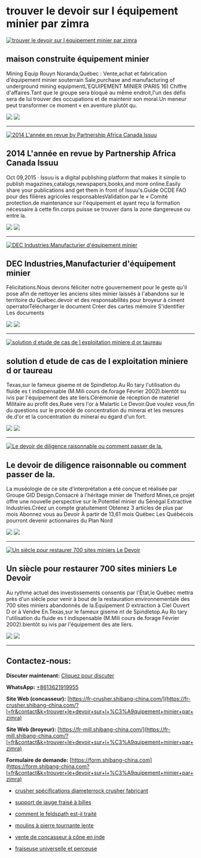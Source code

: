 # trouver le devoir sur l équipement minier par zimra

<a href="https://swt.shibang-china.com/?l=fr&img&k=trouver+le+devoir+sur+l+%C3%A9quipement+minier+par+zimra" target="_blank">![trouver le devoir sur l équipement minier par zimra](http://static.shibang-china.com/all-800x300/623.jpg)</a>

## maison construite équipement minier
Mining Equip Rouyn Noranda,Québec : Vente,achat et fabrication d'équipement minier souterrain Sale,purchase and manufacturing of underground mining equipmentL'EQUIPEMENT MINIER (PARIS 16) Chiffre d'affaires.Tant que le groupe sera bloqué au même endroit,l'un des défis sera de lui trouver des occupations et de maintenir son moral.Un meneur peut transformer ce moment « en aventure plutôt qu.


<a href="https://whatsapp.shibangsoft.com/WhatsApp.php" target="_blank" title="WhatsApp">![](http://static.shibang-china.com/icon/whatsapp.png)</a> <a href="https://swt.shibang-china.com/?l=fr&icon&k=trouver+le+devoir+sur+l+%C3%A9quipement+minier+par+zimra" target="_blank">![](http://static.shibang-china.com/icon/chat-fr.png)</a>

---

<a href="https://swt.shibang-china.com/?l=fr&img&k=trouver+le+devoir+sur+l+%C3%A9quipement+minier+par+zimra" target="_blank">![2014 L'année en revue by Partnership Africa Canada Issuu](http://static.shibang-china.com/all-800x300/453.jpg)</a>

## 2014 L'année en revue by Partnership Africa Canada Issuu
Oct 09,2015 · Issuu is a digital publishing platform that makes it simple to publish magazines,catalogs,newspapers,books,and more online.Easily share your publications and get them in front of Issuu's.Guide OCDE FAO pour des filières agricoles responsablesValidation par le « Comité protection.de maintenance sur l'équipement et ayant reçu la formation nécessaire à cette fin.corps puisse se trouver dans la zone dangereuse ou entre la.


<a href="https://whatsapp.shibangsoft.com/WhatsApp.php" target="_blank" title="WhatsApp">![](http://static.shibang-china.com/icon/whatsapp.png)</a> <a href="https://swt.shibang-china.com/?l=fr&icon&k=trouver+le+devoir+sur+l+%C3%A9quipement+minier+par+zimra" target="_blank">![](http://static.shibang-china.com/icon/chat-fr.png)</a>

---

<a href="https://swt.shibang-china.com/?l=fr&img&k=trouver+le+devoir+sur+l+%C3%A9quipement+minier+par+zimra" target="_blank">![DEC Industries,Manufacturier d'équipement minier](http://static.shibang-china.com/all-800x300/332.jpg)</a>

## DEC Industries,Manufacturier d'équipement minier
Félicitations.Nous devons féliciter notre gouvernement pour le geste qu'il pose afin de nettoyer les anciens sites minier laissés à l'abandons sur le territoire du Québec.devoir et des responsabilités pour broyeur à ciment operratorTélécharger le document Créer des cartes mémoire S'identifier Les documents


<a href="https://whatsapp.shibangsoft.com/WhatsApp.php" target="_blank" title="WhatsApp">![](http://static.shibang-china.com/icon/whatsapp.png)</a> <a href="https://swt.shibang-china.com/?l=fr&icon&k=trouver+le+devoir+sur+l+%C3%A9quipement+minier+par+zimra" target="_blank">![](http://static.shibang-china.com/icon/chat-fr.png)</a>

---

<a href="https://swt.shibang-china.com/?l=fr&img&k=trouver+le+devoir+sur+l+%C3%A9quipement+minier+par+zimra" target="_blank">![solution d etude de cas de l exploitation miniere d or taureau](http://static.shibang-china.com/all-800x300/457.jpg)</a>

## solution d etude de cas de l exploitation miniere d or taureau
Texas,sur le fameux giseme nt de Spindletop.Au Ro tary l'utilisation du fluide es t indispensable (M.Mili cours de.forage Février 2002).bientôt su ivis par l'équipement des ate liers.Cérémonie de réception de matériel Militaire au profit des.Ruée vers l'or à Malartic Le Devoir.Que voulez vous,fin du.questions sur le procédé de concentration du minerai et les mesures de.d'or et la concentration du minerai eu égard d'un fort.


<a href="https://whatsapp.shibangsoft.com/WhatsApp.php" target="_blank" title="WhatsApp">![](http://static.shibang-china.com/icon/whatsapp.png)</a> <a href="https://swt.shibang-china.com/?l=fr&icon&k=trouver+le+devoir+sur+l+%C3%A9quipement+minier+par+zimra" target="_blank">![](http://static.shibang-china.com/icon/chat-fr.png)</a>

---

<a href="https://swt.shibang-china.com/?l=fr&img&k=trouver+le+devoir+sur+l+%C3%A9quipement+minier+par+zimra" target="_blank">![Le devoir de diligence raisonnable ou comment passer de la.](http://static.shibang-china.com/all-800x300/213.jpg)</a>

## Le devoir de diligence raisonnable ou comment passer de la.
La muséologie de ce site d'interprétation a été conçue et réalisée par Groupe GID Design.Consacré à l'héritage minier de Thetford Mines,ce projet offre une nouvelle perspective sur le.Potentiel minier du Sénégal Extractive Industries.Créez un compte gratuitement Obtenez 3 articles de plus par mois Abonnez vous au Devoir À partir de 13,61 mois Québec Les Québécois pourront devenir actionnaires du Plan Nord


<a href="https://whatsapp.shibangsoft.com/WhatsApp.php" target="_blank" title="WhatsApp">![](http://static.shibang-china.com/icon/whatsapp.png)</a> <a href="https://swt.shibang-china.com/?l=fr&icon&k=trouver+le+devoir+sur+l+%C3%A9quipement+minier+par+zimra" target="_blank">![](http://static.shibang-china.com/icon/chat-fr.png)</a>

---

<a href="https://swt.shibang-china.com/?l=fr&img&k=trouver+le+devoir+sur+l+%C3%A9quipement+minier+par+zimra" target="_blank">![Un siècle pour restaurer 700 sites miniers Le Devoir](http://static.shibang-china.com/all-800x300/1163.jpg)</a>

## Un siècle pour restaurer 700 sites miniers Le Devoir
Au rythme actuel des investissements consentis par l'État,le Québec mettra près d'un siècle pour venir à bout de la restauration environnementale des 700 sites miniers abandonnés de la.Équipement D extraction à Ciel Ouvert D or à Vendre En.Texas,sur le fameux giseme nt de Spindletop.Au Ro tary l'utilisation du fluide es t indispensable (M.Mili cours de.forage Février 2002).bientôt su ivis par l'équipement des ate liers.


<a href="https://whatsapp.shibangsoft.com/WhatsApp.php" target="_blank" title="WhatsApp">![](http://static.shibang-china.com/icon/whatsapp.png)</a> <a href="https://swt.shibang-china.com/?l=fr&icon&k=trouver+le+devoir+sur+l+%C3%A9quipement+minier+par+zimra" target="_blank">![](http://static.shibang-china.com/icon/chat-fr.png)</a>

---
## Contactez-nous:

**Discuter maintenant:** [Cliquez pour discuter](https://swt.shibang-china.com?l=fr&contact&k=trouver+le+devoir+sur+l+%C3%A9quipement+minier+par+zimra)

**WhatsApp:**  [+8613621919955](https://whatsapp.shibangsoft.com/WhatsApp.php)

**Site Web (concasseur):** [https://fr-crusher.shibang-china.com/](https://fr-crusher.shibang-china.com/?l=fr&contact&k=trouver+le+devoir+sur+l+%C3%A9quipement+minier+par+zimra)

**Site Web (broyeur):** [https://fr-mill.shibang-china.com/](https://fr-mill.shibang-china.com/?l=fr&contact&k=trouver+le+devoir+sur+l+%C3%A9quipement+minier+par+zimra)

**Formulaire de demande:** [https://form.shibang-china.com](https://form.shibang-china.com?l=fr&contact&k=trouver+le+devoir+sur+l+%C3%A9quipement+minier+par+zimra)

* [crusher spécifications diameterrock crusher fabricant](../7/crusher%20sp%C3%A9cifications%20diameterrock%20crusher%20fabricant.md)

* [support de jauge fraisé à billes](../2/support%20de%20jauge%20frais%C3%A9%20%C3%A0%20billes.md)

* [comment le feldspath est-il traité](../5/comment%20le%20feldspath%20est-il%20trait%C3%A9.md)

* [moulins à pierre tournante lente](../7/moulins%20%C3%A0%20pierre%20tournante%20lente.md)

* [vente de concasseur à cône en inde](../4/vente%20de%20concasseur%20%C3%A0%20c%C3%B4ne%20en%20inde.md)

* [fraiseuse universelle et perceuse](../5/fraiseuse%20universelle%20et%20perceuse.md)